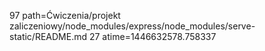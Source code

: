 97 path=Ćwiczenia/projekt zaliczeniowy/node_modules/express/node_modules/serve-static/README.md
27 atime=1446632578.758337
